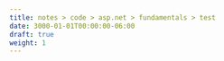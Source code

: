 ```yaml
---
title: notes > code > asp.net > fundamentals > test
date: 3000-01-01T00:00:00-06:00
draft: true
weight: 1
---
```

